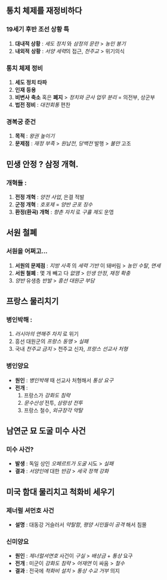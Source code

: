 ## 통치 체제를 재정비하다

### 19세기 후반 조선 상황 특
1. **대내적 상황** : *세도* *정치* 와 *삼정의* *문란* > *농민* *봉기*
2. **내외적** **상황** : *서양* *세력*의 접근, *천주교* > 위기의식

### 통치 체제 정비
1. **세도** **정치** **타파** 
2. **인재** **등용**
3. **비변사** **축소** 혹은 **폐지** > *정치와 군사 업무 분리*  = 의전부, 상군부
4. **법전 정비** : *대전회통* 편찬

### 경복궁 준건
1. **목적** : *왕권* *높이기*
2. **문제점** : *재정* *부족* > *원납전*, *당백전* 발행 > *불만* 고조

## 민생 안정 ? 삼정 개혁.
### 개혁들 :
1. **전정 개혁** : *양전* *사업*, 은결 적발
2. **군정 개혁** : *호포제* = *양반 군포 징수*
3. **환정(환곡) 개혁** : *향촌* *자치* 로 *구휼* *제도* 운영

## 서원 철폐
### 서원을 어쩌고...
1. **서원의 문제점** : *지방* *사족* 의 *세력* *기반* 이 돼버림 > *농민* *수탈*, *면세*
2. **서원 철폐** : 몇 개 빼고 다 *없앰* > *민생* *안정*, *재정* *확충*
3. *양반* 유생층 *반발* > *흥선 대원군 부담*

## 프랑스 물리치기
### 병인박해 :
1. *러시아의* *연해주* *차지* 로 위기
2. 흥선 대원군의 *프랑스* *동맹* > *실패*
3. 국내 *천주교* *금지* > 천주교 신자, *프랑스* *선교사* *처형*

### 병인양요
-  **원인** : *병인박해* 때 선교사 처형해서 *통상* *요구*
-  **전개** : 
	1. 프랑스가 *강화도* *침략*
	2. *문수산성* 전투, *삼랑성* *전투*
	3. 프랑스 철수, *외규장각* *약탈*

## 남연군 묘 도굴 미수 사건
### 미수 사건?
- **발생** : 독일 상인 *오페르트가* *도굴* 시도 > *실패*
- **결과** : *서양인에* 대한 *반감* > *세국* *정책* *강화*

## 미국 함대 물리치고 척화비 세우기
### 제너럴 셔먼호 사건
- **설명** : 대동강 거슬러서 *약탈함*, *평양* *시민들이* *공격* 해서 침몰

### 신미양요
- **원인** : *제너럴셔면호* 사건이 *구실* > *배상금* + *통상* 요구
- **전개** : 미군이 *강화도* *침략* > *어재연* 이 싸움 > *철수*
- **결과** : 전국에 *척화비 설치* > *통상* *수교* *거부* 의지